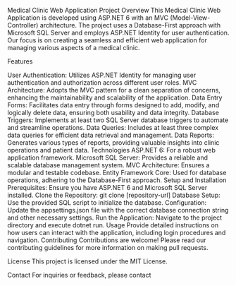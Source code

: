 Medical Clinic Web Application
Project Overview
This Medical Clinic Web Application is developed using ASP.NET 6 with an MVC (Model-View-Controller) architecture. The project uses a Database-First approach with Microsoft SQL Server and employs ASP.NET Identity for user authentication. Our focus is on creating a seamless and efficient web application for managing various aspects of a medical clinic.

Features

User Authentication: Utilizes ASP.NET Identity for managing user authentication and authorization across different user roles.
MVC Architecture: Adopts the MVC pattern for a clean separation of concerns, enhancing the maintainability and scalability of the application.
Data Entry Forms: Facilitates data entry through forms designed to add, modify, and logically delete data, ensuring both usability and data integrity.
Database Triggers: Implements at least two SQL Server database triggers to automate and streamline operations.
Data Queries: Includes at least three complex data queries for efficient data retrieval and management.
Data Reports: Generates various types of reports, providing valuable insights into clinic operations and patient data.
Technologies
ASP.NET 6: For a robust web application framework.
Microsoft SQL Server: Provides a reliable and scalable database management system.
MVC Architecture: Ensures a modular and testable codebase.
Entity Framework Core: Used for database operations, adhering to the Database-First approach.
Setup and Installation
Prerequisites: Ensure you have ASP.NET 6 and Microsoft SQL Server installed.
Clone the Repository: git clone [repository-url]
Database Setup: Use the provided SQL script to initialize the database.
Configuration: Update the appsettings.json file with the correct database connection string and other necessary settings.
Run the Application: Navigate to the project directory and execute dotnet run.
Usage
Provide detailed instructions on how users can interact with the application, including login procedures and navigation.
Contributing
Contributions are welcome! Please read our contributing guidelines for more information on making pull requests.

License
This project is licensed under the MIT License.

Contact
For inquiries or feedback, please contact 

